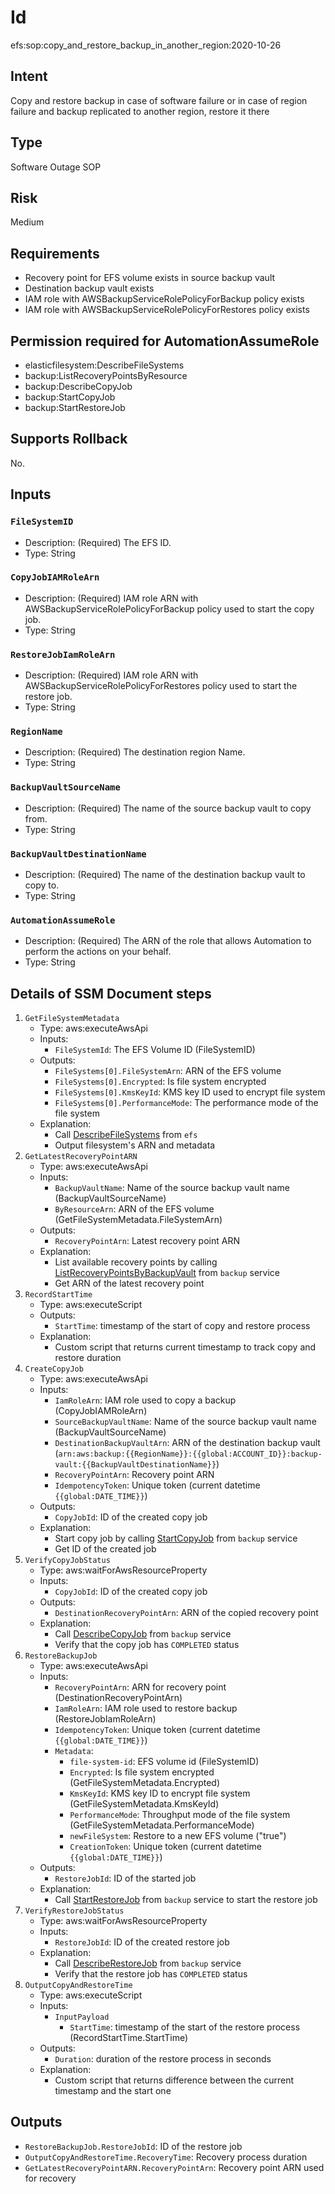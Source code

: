 # Id

efs:sop:copy_and_restore_backup_in_another_region:2020-10-26

## Intent

Copy and restore backup in case of software failure or in case of region failure and backup replicated to another
region, restore it there

## Type

Software Outage SOP

## Risk

Medium

## Requirements

* Recovery point for EFS volume exists in source backup vault
* Destination backup vault exists
* IAM role with AWSBackupServiceRolePolicyForBackup policy exists
* IAM role with AWSBackupServiceRolePolicyForRestores policy exists

## Permission required for AutomationAssumeRole

* elasticfilesystem:DescribeFileSystems
* backup:ListRecoveryPointsByResource
* backup:DescribeCopyJob
* backup:StartCopyJob
* backup:StartRestoreJob

## Supports Rollback

No.

## Inputs

### `FileSystemID`

* Description: (Required) The EFS ID.
* Type: String

### `CopyJobIAMRoleArn`

* Description: (Required) IAM role ARN with AWSBackupServiceRolePolicyForBackup policy used to start the copy job.
* Type: String

### `RestoreJobIamRoleArn`

* Description: (Required) IAM role ARN with AWSBackupServiceRolePolicyForRestores policy used to start the restore job.
* Type: String

### `RegionName`

* Description: (Required) The destination region Name.
* Type: String

### `BackupVaultSourceName`

* Description: (Required) The name of the source backup vault to copy from.
* Type: String

### `BackupVaultDestinationName`

* Description: (Required) The name of the destination backup vault to copy to.
* Type: String

### `AutomationAssumeRole`

* Description: (Required) The ARN of the role that allows Automation to perform the actions on your behalf.
* Type: String

## Details of SSM Document steps

1. `GetFileSystemMetadata`
    * Type: aws:executeAwsApi
    * Inputs:
        * `FileSystemId`: The EFS Volume ID (FileSystemID)
    * Outputs:
        * `FileSystems[0].FileSystemArn`: ARN of the EFS volume
        * `FileSystems[0].Encrypted`: Is file system encrypted
        * `FileSystems[0].KmsKeyId`: KMS key ID used to encrypt file system
        * `FileSystems[0].PerformanceMode`: The performance mode of the file system
    * Explanation:
        * Call [DescribeFileSystems](https://docs.aws.amazon.com/efs/latest/ug/API_DescribeFileSystems.html) from `efs`
        * Output filesystem's ARN and metadata
1. `GetLatestRecoveryPointARN`
    * Type: aws:executeAwsApi
    * Inputs:
        * `BackupVaultName`: Name of the source backup vault name (BackupVaultSourceName)
        * `ByResourceArn`: ARN of the EFS volume (GetFileSystemMetadata.FileSystemArn)
    * Outputs:
        * `RecoveryPointArn`: Latest recovery point ARN
    * Explanation:
        * List available recovery points by
          calling [ListRecoveryPointsByBackupVault](https://docs.aws.amazon.com/aws-backup/latest/devguide/API_ListRecoveryPointsByBackupVault.html)
          from `backup` service
        * Get ARN of the latest recovery point
1. `RecordStartTime`
   * Type: aws:executeScript
   * Outputs:
      * `StartTime`: timestamp of the start of copy and restore process
   * Explanation:
     * Custom script that returns current timestamp to track copy and restore duration
1. `CreateCopyJob`
    * Type: aws:executeAwsApi
    * Inputs:
        * `IamRoleArn`: IAM role used to copy a backup (CopyJobIAMRoleArn)
        * `SourceBackupVaultName`: Name of the source backup vault name (BackupVaultSourceName)
        * `DestinationBackupVaultArn`: ARN of the destination backup
          vault (`arn:aws:backup:{{RegionName}}:{{global:ACCOUNT_ID}}:backup-vault:{{BackupVaultDestinationName}}`)
        * `RecoveryPointArn`: Recovery point ARN
        * `IdempotencyToken`: Unique token (current datetime `{{global:DATE_TIME}}`)
    * Outputs:
        * `CopyJobId`: ID of the created copy job
    * Explanation:
        * Start copy job by
          calling [StartCopyJob](https://docs.aws.amazon.com/aws-backup/latest/devguide/API_StartCopyJob.html)
          from `backup` service
        * Get ID of the created job
1. `VerifyCopyJobStatus`
    * Type: aws:waitForAwsResourceProperty
    * Inputs:
        * `CopyJobId`: ID of the created copy job
    * Outputs:
        * `DestinationRecoveryPointArn`: ARN of the copied recovery point
    * Explanation:
        * Call [DescribeCopyJob](https://docs.aws.amazon.com/aws-backup/latest/devguide/API_DescribeCopyJob.html)
          from `backup` service
        * Verify that the copy job has `COMPLETED` status
1. `RestoreBackupJob`
    * Type: aws:executeAwsApi
    * Inputs:
        * `RecoveryPointArn`: ARN for recovery point (DestinationRecoveryPointArn)
        * `IamRoleArn`: IAM role used to restore backup (RestoreJobIamRoleArn)
        * `IdempotencyToken`: Unique token (current datetime `{{global:DATE_TIME}}`)
        * `Metadata`:
            * `file-system-id`: EFS volume id (FileSystemID)
            * `Encrypted`: Is file system encrypted (GetFileSystemMetadata.Encrypted)
            * `KmsKeyId`: KMS key ID to encrypt file system (GetFileSystemMetadata.KmsKeyId)
            * `PerformanceMode`: Throughput mode of the file system (GetFileSystemMetadata.PerformanceMode)
            * `newFileSystem`: Restore to a new EFS volume ("true")
            * `CreationToken`: Unique token (current datetime `{{global:DATE_TIME}}`)
    * Outputs:
        * `RestoreJobId`: ID of the started job
    * Explanation:
        * Call [StartRestoreJob](https://docs.aws.amazon.com/aws-backup/latest/devguide/API_StartRestoreJob.html)
          from `backup` service to start the restore job
1. `VerifyRestoreJobStatus`
    * Type: aws:waitForAwsResourceProperty
    * Inputs:
        * `RestoreJobId`: ID of the created restore job
    * Explanation:
        * Call [DescribeRestoreJob](https://docs.aws.amazon.com/aws-backup/latest/devguide/API_DescribeRestoreJob.html)
          from `backup` service
        * Verify that the restore job has `COMPLETED` status
1. `OutputCopyAndRestoreTime`
   * Type: aws:executeScript
   * Inputs:
      * `InputPayload`
         * `StartTime`: timestamp of the start of the restore process (RecordStartTime.StartTime)
   * Outputs:
      * `Duration`: duration of the restore process in seconds
   * Explanation:
      * Custom script that returns difference between the current timestamp and the start one

## Outputs

* `RestoreBackupJob.RestoreJobId`: ID of the restore job
* `OutputCopyAndRestoreTime.RecoveryTime`: Recovery process duration
* `GetLatestRecoveryPointARN.RecoveryPointArn`: Recovery point ARN used for recovery


 

